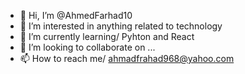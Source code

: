 - 👋 Hi, I’m @AhmedFarhad10
- 👀 I’m interested in anything related to technology
- 🌱 I’m currently learning/ Pyhton and React 
- 💞️ I’m looking to collaborate on ...
- 📫 How to reach me/ ahmadfrahad968@yahoo.com

<!---
AhmedFarhad10/AhmedFarhad10 is a ✨ special ✨ repository because its `README.md` (this file) appears on your GitHub profile.
You can click the Preview link to take a look at your changes.
--->
